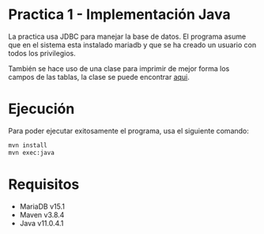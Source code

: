 # Practica 1 - Implementación Java
La practica usa JDBC para manejar la base de datos. El programa asume que en el
sistema esta instalado mariadb y que se ha creado un usuario con todos los
privilegios. 

También se hace uso de una clase para imprimir de mejor forma los campos de las
tablas, la clase se puede encontrar [aqui](https://github.com/htorun/dbtableprinter).
# Ejecución
Para poder ejecutar exitosamente el programa, usa el siguiente comando:
```bash
mvn install
mvn exec:java
```
# Requisitos
- MariaDB v15.1
- Maven v3.8.4
- Java v11.0.4.1
